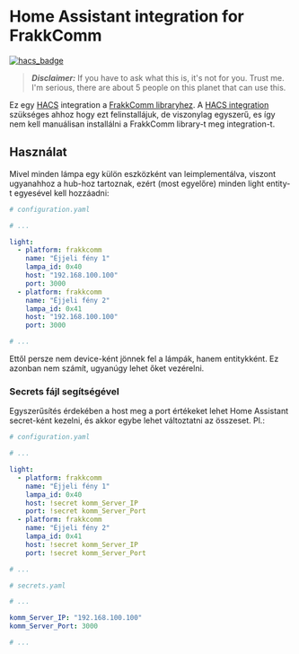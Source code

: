 # Home Assistant integration for FrakkComm

[![hacs_badge](https://img.shields.io/badge/HACS-Custom-41BDF5.svg)](https://github.com/hacs/integration)

> **_Disclaimer:_** If you have to ask what this is, it's not for you. Trust me. I'm serious, there are about 5 people on this planet that can use this.

Ez egy [HACS](https://hacs.xyz/) integration a [FrakkComm libraryhez](https://github.com/Vogete/frakkcomm). A [HACS integration](https://hacs.xyz/) szükséges ahhoz hogy ezt felinstallájuk, de viszonylag egyszerű, es így nem kell manuálisan installálni a FrakkComm library-t meg integration-t.

## Használat

Mivel minden lámpa egy külön eszközként van leimplementálva, viszont ugyanahhoz a hub-hoz tartoznak, ezért (most egyelőre) minden light entity-t egyesével kell hozzáadni:

```yaml
# configuration.yaml

# ...

light:
  - platform: frakkcomm
    name: "Éjjeli fény 1"
    lampa_id: 0x40
    host: "192.168.100.100"
    port: 3000
  - platform: frakkcomm
    name: "Éjjeli fény 2"
    lampa_id: 0x41
    host: "192.168.100.100"
    port: 3000

# ...
```

Ettől persze nem device-ként jönnek fel a lámpák, hanem entitykként. Ez azonban nem számít, ugyanúgy lehet őket vezérelni.

### Secrets fájl segítségével

Egyszerűsítés érdekében a host meg a port értékeket lehet Home Assistant secret-ként kezelni, és akkor egybe lehet változtatni az összeset. Pl.:

```yaml
# configuration.yaml

# ...

light:
  - platform: frakkcomm
    name: "Éjjeli fény 1"
    lampa_id: 0x40
    host: !secret komm_Server_IP
    port: !secret komm_Server_Port
  - platform: frakkcomm
    name: "Éjjeli fény 2"
    lampa_id: 0x41
    host: !secret komm_Server_IP
    port: !secret komm_Server_Port

# ...
```

```yaml
# secrets.yaml

# ...

komm_Server_IP: "192.168.100.100"
komm_Server_Port: 3000

# ...
```
